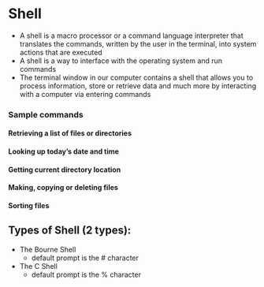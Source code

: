 # Shell
 - A shell is a macro processor or a command language interpreter that translates the commands, written by the user in the terminal, into system actions that are executed
 - A shell is a way to interface with the operating system and run commands
 - The terminal window in our computer contains a shell that allows you to process information, store or retrieve data and much more by interacting with a computer via entering commands

### Sample commands
 #### Retrieving a list of files or directories
 #### Looking up today’s date and time
 #### Getting current directory location
 #### Making, copying or deleting files
 #### Sorting files

## Types of Shell (2 types):
 - The Bourne Shell
   - default prompt is the # character
 - The C Shell
   - default prompt is the % character


